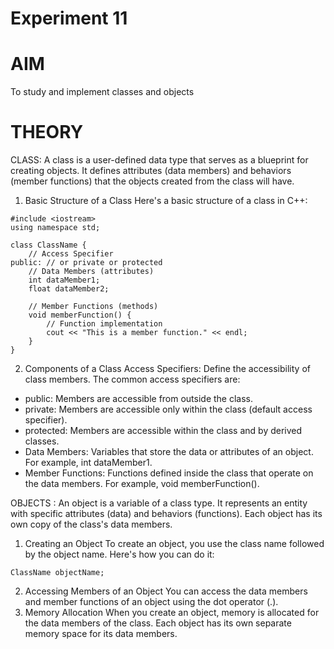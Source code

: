 # Experiment 11
# AIM
To study and implement classes and objects
# THEORY 
CLASS: A class is a user-defined data type that serves as a blueprint for creating objects. It defines attributes (data members) and behaviors (member functions) that the objects created from the class will have.
1. Basic Structure of a Class
Here's a basic structure of a class in C++:

```
#include <iostream>
using namespace std;

class ClassName {
    // Access Specifier
public: // or private or protected
    // Data Members (attributes)
    int dataMember1;
    float dataMember2;

    // Member Functions (methods)
    void memberFunction() {
        // Function implementation
        cout << "This is a member function." << endl;
    }
}
```

2. Components of a Class
Access Specifiers: Define the accessibility of class members. The common access specifiers are:
* public: Members are accessible from outside the class.
* private: Members are accessible only within the class (default access specifier).
* protected: Members are accessible within the class and by derived classes.
* Data Members: Variables that store the data or attributes of an object. For example, int dataMember1.
* Member Functions: Functions defined inside the class that operate on the data members. For example, void memberFunction().

OBJECTS : An object is a variable of a class type. It represents an entity with specific attributes (data) and behaviors (functions). Each object has its own copy of the class's data members.
1. Creating an Object
To create an object, you use the class name followed by the object name. Here's how you can do it:
```
ClassName objectName;
```
2. Accessing Members of an Object
You can access the data members and member functions of an object using the dot operator (.).
3. Memory Allocation
When you create an object, memory is allocated for the data members of the class. Each object has its own separate memory space for its data members.

